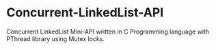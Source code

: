 # Concurrent-LinkedList-API
Concurrent LinkedList Mini-API written in C Programming language with PThread library using Mutex locks.
